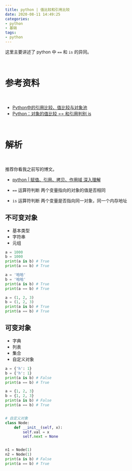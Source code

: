 ```yaml
---
title: python | 值比较和引用比较
date: 2020-08-11 14:49:25
categories:
- python
- 基础
tags:
- python
---
```

这里主要讲述了 python 中 `==` 和 `is` 的异同。

<!-- more -->

<br/>

# 参考资料

<br/>

- [Python中的引用比较、值比较与对象池](https://blog.csdn.net/weixin_35653315/article/details/71640473)
- [Python：对象的值比较 == 和引用判别 is](https://blog.csdn.net/m0_46527503/article/details/105337394)

<br/>

# 解析

<br/>

推荐你看我之前写的博文。

- [python | 赋值、引用、拷贝、作用域 深入理解](https://benpaodewoniu.github.io/2020/05/23/python111/)

- `==` 运算符判断 两个变量指向的对象的值是否相同
- `is` 运算符判断 两个变量是否指向同一对象，同一个内存地址

## 不可变对象

- 基本类型
- 字符串
- 元组

```python
a = 1000
b = 1000
print(a is b) # True
print(a == b) # True

a = '哈哈'
b = '哈哈'
print(a is b) # True
print(a == b) # True

a = (1, 2, 3)
b = (1, 2, 3)
print(a is b) # True
print(a == b) # True
```

## 可变对象

- 字典
- 列表
- 集合
- 自定义对象

```python
a = {'h': 1}
b = {'h': 1}
print(a is b) # False
print(a == b) # True

a = {1, 2, 3}
b = {1, 2, 3}
print(a is b) # False
print(a == b) # True


# 自定义对象
class Node:
    def __init__(self, x):
        self.val = x
        self.next = None


n1 = Node(1)
n2 = Node(1)
print(a is b) # False
print(a == b) # True
```